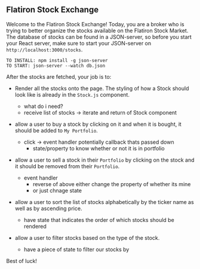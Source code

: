 ## Flatiron Stock Exchange

Welcome to the Flatiron Stock Exchange!
Today, you are a broker who is trying to better organize the stocks available on the Flatiron Stock Market.
The database of stocks can be found in a JSON-server, so before you start your React server, make sure to start your JSON-server on `http://localhost:3000/stocks`.

```
TO INSTALL: npm install -g json-server
TO START: json-server --watch db.json
```

After the stocks are fetched, your job is to:
* Render all the stocks onto the page. The styling of how a Stock should look like is already in the `Stock.js` component.
  * what do i need?
  * receive list of stocks -> iterate and return of Stock component

* allow a user to buy a stock by clicking on it and when it is bought, it should be added to `My Portfolio`.
  * click -> event handler potentially callback thats passed down
    * state/property to know  whether or not it is in portfolio

* allow a user to sell a stock in their `Portfolio` by clicking on the stock and it should be removed from their `Portfolio`.
  * event handler
    * reverse of above either change the property of whether its mine
    * or just chnage state

* allow a user to sort the list of stocks alphabetically by the ticker name as well as by ascending price.
  * have state that indicates the order of which stocks should be rendered

* allow a user to filter stocks based on the type of the stock.
  * have a piece of state to filter our stocks by

Best of luck!
